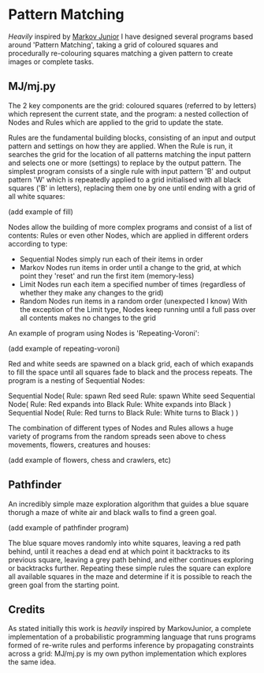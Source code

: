 # Pattern Matching

*Heavily* inspired by [Markov Junior](https://github.com/mxgmn/MarkovJunior) I have designed several programs based around 'Pattern Matching', taking a grid of coloured squares and procedurally re-colouring squares matching a given pattern to create images or complete tasks.

## MJ/mj.py

The 2 key components are the grid: coloured squares (referred to by letters) which represent the current state, and the program: a nested collection of Nodes and Rules which are applied to the grid to update the state.

Rules are the fundamental building blocks, consisting of an input and output pattern and settings on how they are applied. When the Rule is run, it searches the grid for the location of all patterns matching the input pattern and selects one or more (settings) to replace by the output pattern. The simplest program consists of a single rule with input pattern 'B' and output pattern 'W' which is repeatedly applied to a grid initialised with all black squares ('B' in letters), replacing them one by one until ending with a grid of all white squares:

(add example of fill)

Nodes allow the building of more complex programs and consist of a list of contents: Rules or even other Nodes, which are applied in different orders according to type:
- Sequential Nodes simply run each of their items in order
- Markov Nodes run items in order until a change to the grid, at which point they 'reset' and run the first item (memory-less)
- Limit Nodes run each item a specified number of times (regardless of whether they make any changes to the grid)
- Random Nodes run items in a random order (unexpected I know)
With the exception of the Limit type, Nodes keep running until a full pass over all contents makes no changes to the grid

An example of program using Nodes is 'Repeating-Voroni':

(add example of repeating-voroni)

Red and white seeds are spawned on a black grid, each of which exapands to fill the space until all squares fade to black and the process repeats. The program is a nesting of Sequential Nodes:

Sequential Node(
  Rule: spawn Red seed
  Rule: spawn White seed
  Sequential Node(
    Rule: Red expands into Black
    Rule: White expands into Black
  )
  Sequential Node(
    Rule: Red turns to Black
    Rule: White turns to Black
  )
)

The combination of different types of Nodes and Rules allows a huge variety of programs from the random spreads seen above to chess movements, flowers, creatures and houses:

(add example of flowers, chess and crawlers, etc)


## Pathfinder

An incredibly simple maze exploration algorithm that guides a blue square thorugh a maze of white air and black walls to find a green goal.

(add example of pathfinder program)

The blue square moves randomly into white squares, leaving a red path behind, until it reaches a dead end at which point it backtracks to its previous square, leaving a grey path behind, and either continues exploring or backtracks further. Repeating these simple rules the square can explore all available squares in the maze and determine if it is possible to reach the green goal from the starting point.

## Credits

As stated initially this work is *heavily* inspired by MarkovJunior, a complete implementation of a probabilistic programming language that runs programs formed of re-write rules and performs inference by propagating constraints across a grid: MJ/mj.py is my own python implementation which explores the same idea. 
